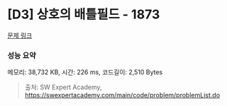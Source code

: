# [D3] 상호의 배틀필드 - 1873 

[문제 링크](https://swexpertacademy.com/main/code/problem/problemDetail.do?contestProbId=AV5LyE7KD2ADFAXc) 

### 성능 요약

메모리: 38,732 KB, 시간: 226 ms, 코드길이: 2,510 Bytes



> 출처: SW Expert Academy, https://swexpertacademy.com/main/code/problem/problemList.do